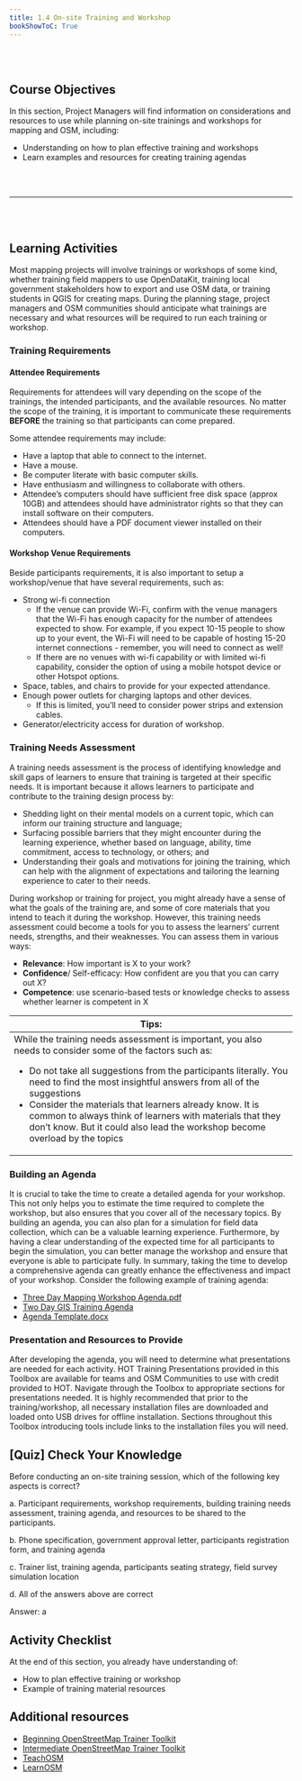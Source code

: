 ```yaml
---
title: 1.4 On-site Training and Workshop
bookShowToC: True
---
```


<br></br>

## Course Objectives

In this section, Project Managers will find information on considerations and resources to use while planning on-site trainings and workshops for mapping and OSM, including:
* Understanding on how to plan effective training and workshops
* Learn examples and resources for creating training agendas

<br></br>
***
<br></br>

## Learning Activities

Most mapping projects will involve trainings or workshops of some kind, whether training field mappers to use OpenDataKit, training local government stakeholders how to export and use OSM data, or training students in QGIS for creating maps. During the planning stage, project managers and OSM communities should anticipate what trainings are necessary and what resources will be required to run each training or workshop.


### Training Requirements


#### Attendee Requirements

Requirements for attendees will vary depending on the scope of the trainings, the intended participants, and the available resources. No matter the scope of the training, it is important to communicate these requirements **BEFORE** the training so that participants can come prepared.

Some attendee requirements may include:



* Have a laptop that able to connect to the internet.
* Have a mouse.
* Be computer literate with basic computer skills.
* Have enthusiasm and willingness to collaborate with others.
* Attendee’s computers should have sufficient free disk space (approx 10GB) and attendees should have administrator rights so that they can install software on their computers.
* Attendees should have a PDF document viewer installed on their computers.


#### Workshop Venue Requirements

Beside participants requirements, it is also important to setup a workshop/venue that have several requirements, such as:



* Strong wi-fi connection
    * If the venue can provide Wi-Fi, confirm with the venue managers that the Wi-Fi has enough capacity for the number of attendees expected to show. For example, if you expect 10-15 people to show up to your event, the Wi-Fi will need to be capable of hosting 15-20 internet connections - remember, you will need to connect as well!
    * If there are no venues with wi-fi capability or with limited wi-fi capability, consider the option of using a mobile hotspot device or other Hotspot options.
* Space, tables, and chairs to provide for your expected attendance.
* Enough power outlets for charging laptops and other devices.
    * If this is limited, you’ll need to consider power strips and extension cables.
* Generator/electricity access for duration of workshop.


### Training Needs Assessment 

A training needs assessment is the process of identifying knowledge and skill gaps of learners to ensure that training is targeted at their specific needs. It is important because it allows learners to participate and contribute to the training design process by:



* Shedding light on their mental models on a current topic, which can inform our training structure and language;
* Surfacing possible barriers that they might encounter during the learning experience, whether based on language, ability, time commitment, access to technology, or others; and
* Understanding their goals and motivations for joining the training, which can help with the alignment of expectations and tailoring the learning experience to cater to their needs.

During workshop or training for project, you might already have a sense of what the goals of the training are, and some of core materials that you intend to teach it during the workshop. However, this training needs assessment could become a tools for you to assess the learners’ current needs, strengths, and their weaknesses. You can assess them in various ways:



* **Relevance**: How important is X to your work?
* **Confidence**/ Self-efficacy: How confident are you that you can carry out X?
* **Competence**: use scenario-based tests or knowledge checks to assess whether learner is competent in X

| **Tips:**  |
|---|
| While the training needs assessment is important, you also needs to consider some of the factors such as:<br/><ul><li>Do not take all suggestions from the participants literally. You need to find the most insightful answers from all of the suggestions</li><li>Consider the materials that learners already know. It is common to always think of learners with materials that they don’t know. But it could also lead the workshop become overload by the topics</li></ul> |

### Building an Agenda

It is crucial to take the time to create a detailed agenda for your workshop. This not only helps you to estimate the time required to complete the workshop, but also ensures that you cover all of the necessary topics. By building an agenda, you can also plan for a simulation for field data collection, which can be a valuable learning experience. Furthermore, by having a clear understanding of the expected time for all participants to begin the simulation, you can better manage the workshop and ensure that everyone is able to participate fully. In summary, taking the time to develop a comprehensive agenda can greatly enhance the effectiveness and impact of your workshop. Consider the following example of training agenda:



* [Three Day Mapping Workshop Agenda.pdf](https://drive.google.com/open?id=1Bu8rbACbLMyRamNFmG8yJ6UrskhwzDya)
* [Two Day GIS Training Agenda](https://docs.google.com/document/d/10Bxk4q0xamyX1i8PIWuTxMgTxsKQ8L3R2933HAEp3fg/edit?usp=sharing)
* [Agenda Template.docx](https://drive.google.com/open?id=14jqJhUgLeyqwleerE8PPDXO7JWGzIv6m)


### Presentation and Resources to Provide

After developing the agenda, you will need to determine what presentations are needed for each activity. HOT Training Presentations provided in this Toolbox are available for teams and OSM Communities to use with credit provided to HOT. Navigate through the Toolbox to appropriate sections for presentations needed. It is highly recommended that prior to the training/workshop, all necessary installation files are downloaded and loaded onto USB drives for offline installation. Sections throughout this Toolbox introducing tools include links to the installation files you will need.


## [Quiz] Check Your Knowledge

Before conducting an on-site training session, which of the following key aspects is correct?

a. Participant requirements, workshop requirements, building training needs assessment, training agenda, and resources to be shared to the participants.

b. Phone specification, government approval letter, participants registration form, and training agenda

c. Trainer list, training agenda, participants seating strategy, field survey simulation location

d. All of the answers above are correct

Answer: a


## Activity Checklist

At the end of this section, you already have understanding of:
* How to plan effective training or workshop
* Example of training material resources


## Additional resources
* [Beginning OpenStreetMap Trainer Toolkit](https://docs.google.com/document/d/1vk9li8uw_jG0PduCdyJKKoedJ7qppgKz/edit?usp=drive_link&ouid=106909184869357834387&rtpof=true&sd=true)
* [Intermediate OpenStreetMap Trainer Toolkit](https://docs.google.com/document/d/1gQE16Qvl6FTHm_xp_M7zsIcUzETDtOZO/edit?usp=drive_link&ouid=106909184869357834387&rtpof=true&sd=true)
* [TeachOSM](http://teachosm.org/en/)
* [LearnOSM](https://learnosm.org/en/)